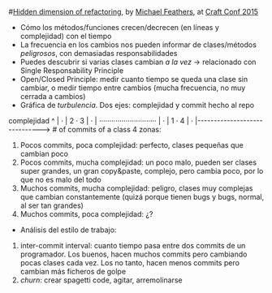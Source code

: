 #[Hidden dimension of refactoring], by [Michael Feathers], at [Craft Conf 2015]

- Cómo los métodos/funciones crecen/decrecen (en líneas y complejidad) con el tiempo
- La frecuencia en los cambios nos pueden informar de clases/métodos *peligrosos*, con demasiadas responsabilidades
- Puedes descubrir si varias clases cambian *a la vez* -> relacionado con Single Responsability Principle
- Open/Closed Principle: medir cuanto tiempo se queda una clase sin cambiar, o medir tiempo entre cambios (mucha frecuencia, no muy cerrada a cambios)
- Gráfica de *turbulencia*. Dos ejes: complejidad y commit hecho al repo

complejidad
^
|               ·
|        2      ·       3
|               ·
|  ····························
|               ·
|        1      ·       4
|               ·
|------------------------------>  # of commits of a class
4 zonas:
1. Pocos commits, poca complejidad: perfecto, clases pequeñas que cambian poco
2. Pocos commits, mucha complejidad: un poco malo, pueden ser clases super grandes, un gran copy&paste, complejo, pero cambia poco, por lo que no es malo del todo
3. Muchos commits, mucha complejidad: peligro, clases muy complejas que cambian constantemente (quizá porque tienen bugs y bugs, normal, al ser tan grandes)
4. Muchos commits, poca complejidad: ¿?

- Análisis del estilo de trabajo:

1. inter-commit interval: cuanto tiempo pasa entre dos commits de un programador. Los buenos, hacen muchos commits pero cambiando pocas clases cada vez. Los no tanto, hacen menos commits pero cambian más ficheros de golpe
2. *churn*: crear spagetti code, agitar, arremolinarse

[Hidden dimension of refactoring]: http://www.ustream.tv/recorded/61483799
[Michael Feathers]: https://twitter.com/mfeathers
[Craft Conf 2015]: http://craft-conf.com/2015
